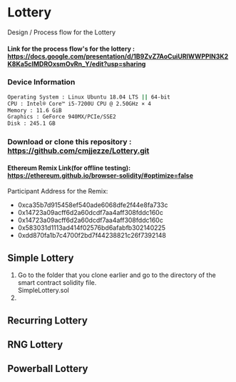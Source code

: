 # Lottery
Design / Process flow for the Lottery


#### Link for the process flow's for the lottery : https://docs.google.com/presentation/d/1B9ZvZ7AoCuiURIWWPPlN3K2K8Ka5cIMDROxsmOvRn_Y/edit?usp=sharing

### Device Information
```bash
Operating System : Linux Ubuntu 18.04 LTS || 64-bit
CPU : Intel® Core™ i5-7200U CPU @ 2.50GHz × 4 
Memory : 11.6 GiB
Graphics : GeForce 940MX/PCIe/SSE2 
Disk : 245.1 GB
```

### Download or clone this repository : https://github.com/cmjjezze/Lottery.git

#### Ethereum Remix Link(for offline testing): https://ethereum.github.io/browser-solidity/#optimize=false


Participant Address for the Remix:
* 0xca35b7d915458ef540ade6068dfe2f44e8fa733c
* 0x14723a09acff6d2a60dcdf7aa4aff308fddc160c
* 0x14723a09acff6d2a60dcdf7aa4aff308fddc160c
* 0x583031d1113ad414f02576bd6afabfb302140225
* 0xdd870fa1b7c4700f2bd7f44238821c26f7392148


## Simple Lottery
1. Go to the folder that you clone earlier and go to the directory of the smart contract solidity file. <br>
SimpleLottery.sol
2. 


## Recurring Lottery
## RNG Lottery
## Powerball Lottery
